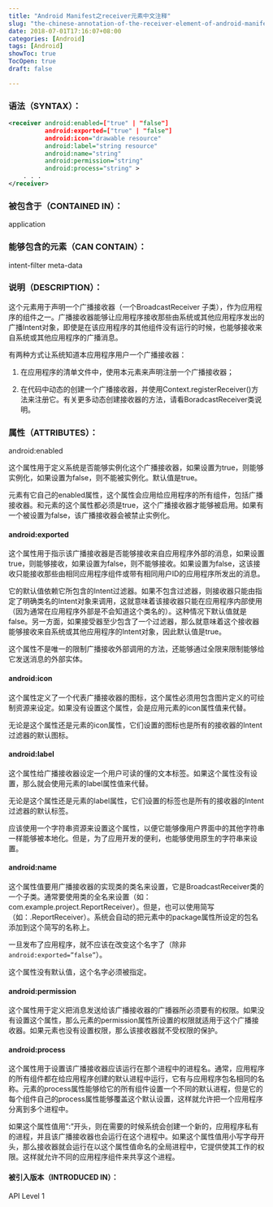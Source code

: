 ```yaml
---
title: "Android Manifest之receiver元素中文注释"
slug: "the-chinese-annotation-of-the-receiver-element-of-android-manifest"
date: 2018-07-01T17:16:07+08:00
categories: [Android]
tags: [Android]
showToc: true
TocOpen: true
draft: false

---
```

                
### 语法（SYNTAX）：
```xml
<receiver android:enabled=["true" | "false"]
          android:exported=["true" | "false"]
          android:icon="drawable resource"
          android:label="string resource"
          android:name="string"
          android:permission="string"
          android:process="string" >
    . . .
</receiver>
```


<!--more-->


### 被包含于（CONTAINED IN）： 

application
### 能够包含的元素（CAN CONTAIN）： 
 
intent-filter
meta-data

### 说明（DESCRIPTION）：

这个元素用于声明一个广播接收器（一个BroadcastReceiver 子类），作为应用程序的组件之一。广播接收器能够让应用程序接收那些由系统或其他应用程序发出的广播Intent对象，即使是在该应用程序的其他组件没有运行的时候，也能够接收来自系统或其他应用程序的广播消息。

有两种方式让系统知道本应用程序用户一个广播接收器：

1. 在应用程序的清单文件中，使用本元素来声明注册一个广播接收器；

2. 在代码中动态的创建一个广播接收器，并使用Context.registerReceiver()方法来注册它。有关更多动态创建接收器的方法，请看BoradcastReceiver类说明。


### 属性（ATTRIBUTES）：

android:enabled

这个属性用于定义系统是否能够实例化这个广播接收器，如果设置为true，则能够实例化，如果设置为false，则不能被实例化。默认值是true。

<application>元素有它自己的enabled属性，这个属性会应用给应用程序的所有组件，包括广播接收器。<application>和<receiver>元素的这个属性都必须是true，这个广播接收器才能够被启用。如果有一个被设置为false，该广播接收器会被禁止实例化。

#### android:exported

这个属性用于指示该广播接收器是否能够接收来自应用程序外部的消息，如果设置true，则能够接收，如果设置为false，则不能够接收。如果设置为false，这该接收只能接收那些由相同应用程序组件或带有相同用户ID的应用程序所发出的消息。

它的默认值依赖它所包含的Intent过滤器。如果不包含过滤器，则接收器只能由指定了明确类名的Intent对象来调用，这就意味着该接收器只能在应用程序内部使用（因为通常在应用程序外部是不会知道这个类名的）。这种情况下默认值就是false。另一方面，如果接受器至少包含了一个过滤器，那么就意味着这个接收器能够接收来自系统或其他应用程序的Intent对象，因此默认值是true。

这个属性不是唯一的限制广播接收外部调用的方法，还能够通过全限来限制能够给它发送消息的外部实体。

#### android:icon

这个属性定义了一个代表广播接收器的图标，这个属性必须用包含图片定义的可绘制资源来设定。如果没有设置这个属性，会是应用<application>元素的icon属性值来代替。

无论是这个属性还是<application>元素的icon属性，它们设置的图标也是所有的接收器的Intent过滤器的默认图标。

#### android:label

这个属性给广播接收器设定一个用户可读的懂的文本标签。如果这个属性没有设置，那么就会使用<application>元素的label属性值来代替。

无论是这个属性还是<application>元素的label属性，它们设置的标签也是所有的接收器的Intent过滤器的默认标签。

应该使用一个字符串资源来设置这个属性，以便它能够像用户界面中的其他字符串一样能够被本地化。但是，为了应用开发的便利，也能够使用原生的字符串来设置。

#### android:name

这个属性值要用广播接收器的实现类的类名来设置，它是BroadcastReceiver类的一个子类。通常要使用类的全名来设置（如：com.example.project.ReportReceiver）。但是，也可以使用简写（如：.ReportReceiver）。系统会自动的把<manifest>元素中的package属性所设定的包名添加到这个简写的名称上。

一旦发布了应用程序，就不应该在改变这个名字了（除非`android:exported=”false”`）。

这个属性没有默认值，这个名字必须被指定。

#### android:permission

这个属性用于定义把消息发送给该广播接收器的广播器所必须要有的权限。如果没有设置这个属性，那么<application>元素的permission属性所设置的权限就适用于这个广播接收器。如果<application>元素也没有设置权限，那么该接收器就不受权限的保护。

#### android:process

这个属性用于设置该广播接收器应该运行在那个进程中的进程名。通常，应用程序的所有组件都在给应用程序创建的默认进程中运行，它有与应用程序包名相同的名称。<application>元素的process属性能够给它的所有组件设置一个不同的默认进程，但是它的每个组件自己的process属性能够覆盖这个默认设置，这样就允许把一个应用程序分离到多个进程中。

如果这个属性值用“:”开头，则在需要的时候系统会创建一个新的，应用程序私有的进程，并且该广播接收器也会运行在这个进程中。如果这个属性值用小写字母开头，那么接收器就会运行在以这个属性值命名的全局进程中，它提供使其工作的权限。这样就允许不同的应用程序组件来共享这个进程。

#### 被引入版本（INTRODUCED IN）：

API Level 1